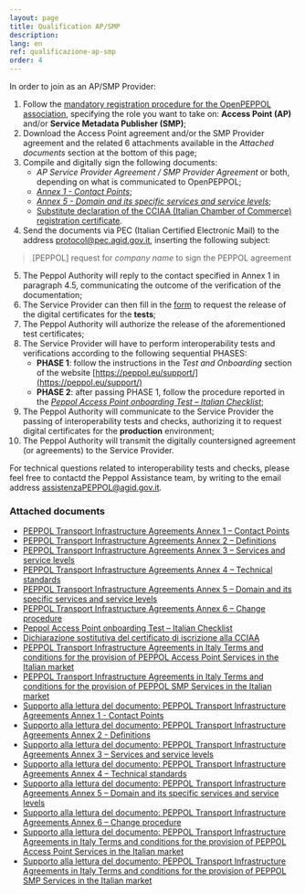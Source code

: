 ```yaml
---
layout: page
title: Qualification AP/SMP
description:
lang: en
ref: qualificazione-ap-smp
order: 4
---
```


In order to join as an AP/SMP Provider:

1. Follow the [mandatory registration procedure for the OpenPEPPOL association](https://peppol.eu/get-involved/join-openpeppol), specifying the role you want to take on: **Access Point (AP)** and/or **Service Metadata Publisher (SMP)**;
2. Download the Access Point agreement and/or the SMP Provider agreement and the related 6 attachments available in the *Attached documents* section at the bottom of this page;
3. Compile and digitally sign the following documents:
    - _AP Service Provider Agreement / SMP Provider Agreement_ or both, depending on what is communicated to OpenPEPPOL;
    - [_Annex 1 - Contact Points_](/attachments/annex1-contatcpoints_0.pdf);
    - [_Annex 5 - Domain and its specific services and service levels_](/attachments/annex5-regionaldomain_rev5.pdf);
    - [Substitute declaration of the CCIAA (Italian Chamber of Commerce) registration certificate](/attachments/dichirazione_rea_compilabile_rev201812.pdf).
4. Send the documents via PEC (Italian Certified Electronic Mail) to the address [protocol@pec.agid.gov.it](mailto:protocollo@pec.agid.gov.it), inserting the following subject:
> [PEPPOL] request for *company name* to sign the PEPPOL agreement
5. The Peppol Authority will reply to the contact specified in Annex 1 in paragraph 4.5, communicating the outcome of the verification of the documentation;
6. The Service Provider can then fill in the [form](https://openpeppol.atlassian.net/servicedesk/customer/portal/1/create/13) to request the release of the digital certificates for the **tests**;
7. The Peppol Authority will authorize the release of the aforementioned test certificates;
8. The Service Provider will have to perform interoperability tests and verifications according to the following sequential PHASES:
    - **PHASE 1**: follow the instructions in the *Test and Onboarding* section of the website [https://peppol.eu/support/](https://peppol.eu/support/)
    - **PHASE 2**: after passing PHASE 1, follow the procedure reported in the [_Peppol Access Point onboarding Test – Italian Checklist_](/attachments/APTest_Checklist_2.0.1_EN.docx);
9. The Peppol Authority will communicate to the Service Provider the passing of interoperability tests and checks, authorizing it to request digital certificates for the **production** environment;
10. The Peppol Authority will transmit the digitally countersigned agreement (or agreements) to the Service Provider.

For technical questions related to interoperability tests and checks, please feel free to contactd the Peppol Assistance team, by writing to the email address [assistenzaPEPPOL@agid.gov.it](mailto:assistenzaPEPPOL@agid.gov.it).

### Attached documents

- [PEPPOL Transport Infrastructure Agreements Annex 1 – Contact Points](/attachments/annex1-contatcpoints_0.pdf)
- [PEPPOL Transport Infrastructure Agreements Annex 2 – Definitions](/attachments/annex2-definitions.pdf)
- [PEPPOL Transport Infrastructure Agreements Annex 3 – Services and service levels](/attachments/annex3-servicesandservicelevels.pdf)
- [PEPPOL Transport Infrastructure Agreements Annex 4 – Technical standards](/attachments/annex4-technicalstandards.pdf)
- [PEPPOL Transport Infrastructure Agreements Annex 5 – Domain and its specific services and service levels](/attachments/annex5-regionaldomain_rev5.pdf)
- [PEPPOL Transport Infrastructure Agreements Annex 6 – Change procedure](/attachments/annex6-changeprocedure.pdf)
- [Peppol Access Point onboarding Test – Italian Checklist](/attachments/APTest_Checklist_3.0.0_EN.docx)
- [Dichiarazione sostitutiva del certificato di iscrizione alla CCIAA](/attachments/dichirazione_rea_compilabile_rev201812.pdf)
- [PEPPOL Transport Infrastructure Agreements in Italy Terms and conditions for the provision of PEPPOL Access Point Services in the Italian market](/attachments/peppol_ap_service_provider_agreement_in_italy_rev5.pdf)
- [PEPPOL Transport Infrastructure Agreements in Italy Terms and conditions for the provision of PEPPOL SMP Services in the Italian market](/attachments/peppol_smp_provider_agreement_rev5.pdf)
- [Supporto alla lettura del documento: PEPPOL Transport Infrastructure Agreements Annex 1 - Contact Points](/attachments/support_annex1-contactpoints_en-it_0.pdf)
- [Supporto alla lettura del documento: PEPPOL Transport Infrastructure Agreements Annex 2 - Definitions](/attachments/support_annex2-definitions_en-it.pdf)
- [Supporto alla lettura del documento: PEPPOL Transport Infrastructure Agreements Annex 3 – Services and service levels](/attachments/support_annex3-servicesandservicelevels_en-it.pdf)
- [Supporto alla lettura del documento: PEPPOL Transport Infrastructure Agreements Annex 4 – Technical standards](/attachments/support_annex4-technicalstandards_en-it.pdf)
- [Supporto alla lettura del documento: PEPPOL Transport Infrastructure Agreements Annex 5 – Domain and its specific services and service levels](/attachments/support_annex5-regionaldomain_en-it.pdf)
- [Supporto alla lettura del documento: PEPPOL Transport Infrastructure Agreements Annex 6 – Change procedure](/attachments/support_annex6-changeprocedure_en-it.pdf)
- [Supporto alla lettura del documento: PEPPOL Transport Infrastructure Agreements in Italy Terms and conditions for the provision of PEPPOL Access Point Services in the Italian market](/attachments/support_peppol_ap_service_provider_agreement_in_italy_en-it.pdf)
- [Supporto alla lettura del documento: PEPPOL Transport Infrastructure Agreements in Italy Terms and conditions for the provision of PEPPOL SMP Services in the Italian market](/attachments/support_peppol_smp_provider_agreement_en-it.pdf)
